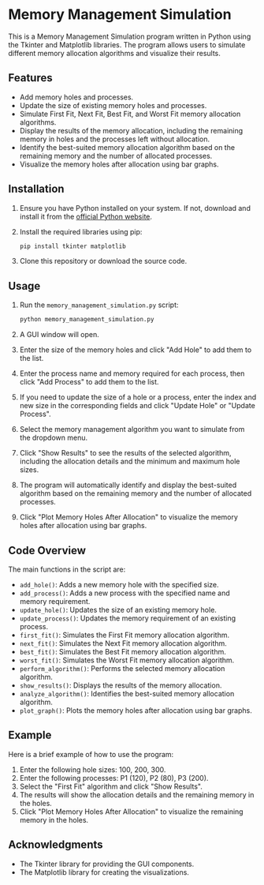# Memory Management Simulation

This is a Memory Management Simulation program written in Python using the Tkinter and Matplotlib libraries. The program allows users to simulate different memory allocation algorithms and visualize their results.

## Features

- Add memory holes and processes.
- Update the size of existing memory holes and processes.
- Simulate First Fit, Next Fit, Best Fit, and Worst Fit memory allocation algorithms.
- Display the results of the memory allocation, including the remaining memory in holes and the processes left without allocation.
- Identify the best-suited memory allocation algorithm based on the remaining memory and the number of allocated processes.
- Visualize the memory holes after allocation using bar graphs.

## Installation

1. Ensure you have Python installed on your system. If not, download and install it from the [official Python website](https://www.python.org/downloads/).
2. Install the required libraries using pip:

    ```sh
    pip install tkinter matplotlib
    ```

3. Clone this repository or download the source code.

## Usage

1. Run the `memory_management_simulation.py` script:

    ```sh
    python memory_management_simulation.py
    ```

2. A GUI window will open.

3. Enter the size of the memory holes and click "Add Hole" to add them to the list.

4. Enter the process name and memory required for each process, then click "Add Process" to add them to the list.

5. If you need to update the size of a hole or a process, enter the index and new size in the corresponding fields and click "Update Hole" or "Update Process".

6. Select the memory management algorithm you want to simulate from the dropdown menu.

7. Click "Show Results" to see the results of the selected algorithm, including the allocation details and the minimum and maximum hole sizes.

8. The program will automatically identify and display the best-suited algorithm based on the remaining memory and the number of allocated processes.

9. Click "Plot Memory Holes After Allocation" to visualize the memory holes after allocation using bar graphs.

## Code Overview

The main functions in the script are:

- `add_hole()`: Adds a new memory hole with the specified size.
- `add_process()`: Adds a new process with the specified name and memory requirement.
- `update_hole()`: Updates the size of an existing memory hole.
- `update_process()`: Updates the memory requirement of an existing process.
- `first_fit()`: Simulates the First Fit memory allocation algorithm.
- `next_fit()`: Simulates the Next Fit memory allocation algorithm.
- `best_fit()`: Simulates the Best Fit memory allocation algorithm.
- `worst_fit()`: Simulates the Worst Fit memory allocation algorithm.
- `perform_algorithm()`: Performs the selected memory allocation algorithm.
- `show_results()`: Displays the results of the memory allocation.
- `analyze_algorithm()`: Identifies the best-suited memory allocation algorithm.
- `plot_graph()`: Plots the memory holes after allocation using bar graphs.

## Example

Here is a brief example of how to use the program:

1. Enter the following hole sizes: 100, 200, 300.
2. Enter the following processes: P1 (120), P2 (80), P3 (200).
3. Select the "First Fit" algorithm and click "Show Results".
4. The results will show the allocation details and the remaining memory in the holes.
5. Click "Plot Memory Holes After Allocation" to visualize the remaining memory in the holes.

## Acknowledgments

- The Tkinter library for providing the GUI components.
- The Matplotlib library for creating the visualizations.
